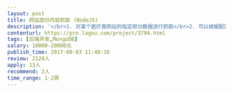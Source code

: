 ```yaml
---                
layout: post       
title: 网站部分内容抓取 (NodeJS)           
description: '</br>1. 对某个医疗类网站的指定部分数据进行抓取</br>2. 可以根据配置，对指定的科室（1个或多个）的数据进行数据抓取</br>3. 支持并行执行 (并行数量可以根据配置指定)</br>4. 要求使用NodeJS 和 Mongodb</br>5. 容错性强，有重试和超时机制, 不会卡死；重启动以后可以从之前中断的地方继续执行</br>6. 要求代码结构清晰，易理解，可配置性强，有足够的注释和日志</br>7. 因为抓取的逻辑并不复杂</br>'     
contenturl: https://pro.lagou.com/project/3794.html      
tags: [后端开发,MongoDB]            
salary: 10000-20000元          
publish_time: 2017-08-03 11:48:16         
review: 2128人                   
apply: 13人                   
recommend: 2人                   
time_range: 1-2周              
---                 
```

